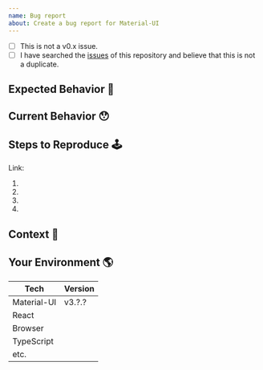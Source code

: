 ```yaml
---
name: Bug report
about: Create a bug report for Material-UI
---
```


<!--- Provide a general summary of the issue in the Title above -->

<!--
    Thank you very much for contributing to Material-UI by creating an issue! ❤️
    To avoid duplicate issues we ask you to check off the following list.
-->

<!-- Checked checkbox should look like this: [x] -->
- [ ] This is not a v0.x issue. <!-- (v0.x is no longer maintained) -->
- [ ] I have searched the [issues](https://github.com/mui-org/material-ui/issues) of this repository and believe that this is not a duplicate.

## Expected Behavior 🤔
<!---
    Describe what should happen.
-->

## Current Behavior 😯
<!---
    Describe what happens instead of the expected behavior.
-->

## Steps to Reproduce 🕹
<!---
    Provide a link to a live example (you can use codesandbox.io) and an unambiguous set of steps to reproduce this bug.
    Include code to reproduce, if relevant (which it most likely is).

    This codesandbox.io template _may_ be a good starting point:
    https://codesandbox.io/s/github/mui-org/material-ui/tree/next/examples/create-react-app

    If you're using typescript a better starting point would be
    https://codesandbox.io/s/github/mui-org/material-ui/tree/next/examples/create-react-app-with-typescript

    If YOU DO NOT take time to provide a codesandbox.io reproduction, should the COMMUNITY take time to help you?

-->
Link:

1.
2.
3.
4.

## Context 🔦
<!---
    What are you trying to accomplish? How has this issue affected you?
    Providing context helps us come up with a solution that is most useful in the real world.
-->

## Your Environment 🌎
<!---
    Include as many relevant details about the environment with which you experienced the bug.
    If you encounter issues with typescript please include version and tsconfig.
-->

| Tech         | Version |
|--------------|---------|
| Material-UI  | v3.?.?  |
| React        |         |
| Browser      |         |
| TypeScript   |         |
| etc.         |         |
